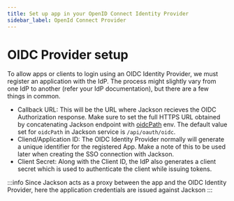```yaml
---
title: Set up app in your OpenID Connect Identity Provider
sidebar_label: OpenId Connect Provider
---
```


# OIDC Provider setup

To allow apps or clients to login using an OIDC Identity Provider, we must register an application with the IdP. The process might slightly vary from one IdP to another (refer your IdP documentation), but there are a few things in common.

- Callback URL: This will be the URL where Jackson recieves the OIDC Authorization response. Make sure to set the full HTTPS URL obtained by concatenating Jackson endpoint with [oidcPath](../deploy/env-variables.md#oidcpath) env. The default value set for `oidcPath` in Jackson service is `/api/oauth/oidc`.
- Cliend/Application ID: The OIDC Identity Provider normally will generate a unique identifier for the registered App. Make a note of this to be used later when creating the SSO connection with Jackson.
- Client Secret: Along with the Client ID, the IdP also generates a client secret which is used to authenticate the client while issuing tokens.

:::info
Since Jackson acts as a proxy between the app and the OIDC Identity Provider, here the application credentials are issued against Jackson
:::
